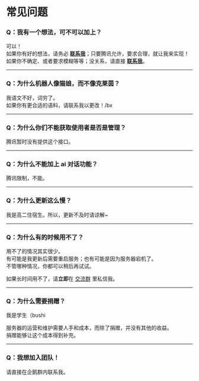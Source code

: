 # 常见问题

### Q：我有一个想法，可不可以加上？
可以！  
如果你有好的想法，请务必 **[联系我](/contact#联系方式)**；只要腾讯允许，要求合理，就让我来实现！  
如果你不确定、或者要求模糊等等；没关系，请直接 **[联系我](/contact#联系方式)**。

--- 

### Q：为什么机器人像猫娘，而不像克莱茵？
我语文不好，词穷了。  
如果你有更合适的语料，请联系我以更改！/bx

---

### Q：为什么你们不能获取使用者是否是管理？
腾讯暂时没有提供这个接口。

---

### Q：为什么不能加上 ai 对话功能？
腾讯限制，不能。

---

### Q：为什么更新这么慢？
我是高二住宿生。所以，更新不及时请谅解~

---

### Q：为什么有的时候用不了？
用不了的情况其实很少。  
有可能是我更新后需要重启服务；也有可能是因为服务器宕机了。  
不管哪种情况，你都可以稍后再试试。  

如果长时间用不了，请**立即**在 [交流群](https://qm.qq.com/q/MMAjho9R0e) 里私信我。

---

### Q：为什么需要捐赠？
我是学生（bushi

服务器的运营和维护需要人手和成本，而除了捐赠，并没有其他的收益。  
捐赠能够让这个成本得到补充。

---

### Q：我想加入团队！
请直接在企鹅群内联系我。